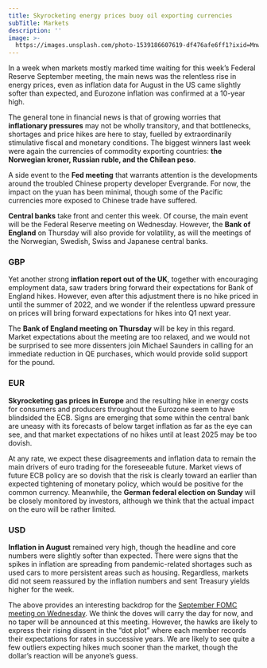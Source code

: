 ```yaml
---
title: Skyrocketing energy prices buoy oil exporting currencies
subTitle: Markets
description: ''
image: >-
  https://images.unsplash.com/photo-1539186607619-df476afe6ff1?ixid=MnwxMjA3fDB8MHxwaG90by1wYWdlfHx8fGVufDB8fHx8&ixlib=rb-1.2.1&auto=format&fit=crop&w=3270&q=80
---
```




In a week when markets mostly marked time waiting for this week’s Federal Reserve September meeting, the main news was the relentless rise in energy prices, even as inflation data for August in the US came slightly softer than expected, and Eurozone inflation was confirmed at a 10-year high.

The general tone in financial news is that of growing worries that **inflationary pressures** may not be wholly transitory, and that bottlenecks, shortages and price hikes are here to stay, fuelled by extraordinarily stimulative fiscal and monetary conditions. The biggest winners last week were again the currencies of commodity exporting countries: **the Norwegian kroner, Russian ruble, and the Chilean peso**.

A side event to the **Fed meeting** that warrants attention is the developments around the troubled Chinese property developer Evergrande. For now, the impact on the yuan has been minimal, though some of the Pacific currencies more exposed to Chinese trade have suffered.

**Central banks** take front and center this week. Of course, the main event will be the Federal Reserve meeting on Wednesday. However, the **Bank of England** on Thursday will also provide for volatility, as will the meetings of the Norwegian, Swedish, Swiss and Japanese central banks.

### **GBP**

Yet another strong **inflation report out of the UK**, together with encouraging employment data, saw traders bring forward their expectations for Bank of England hikes. However, even after this adjustment there is no hike priced in until the summer of 2022, and we wonder if the relentless upward pressure on prices will bring forward expectations for hikes into Q1 next year.

The **Bank of England meeting on Thursday** will be key in this regard. Market expectations about the meeting are too relaxed, and we would not be surprised to see more dissenters join Michael Saunders in calling for an immediate reduction in QE purchases, which would provide solid support for the pound.

### **EUR**

**Skyrocketing gas prices in Europe** and the resulting hike in energy costs for consumers and producers throughout the Eurozone seem to have blindsided the ECB. Signs are emerging that some within the central bank are uneasy with its forecasts of below target inflation as far as the eye can see, and that market expectations of no hikes until at least 2025 may be too dovish.

At any rate, we expect these disagreements and inflation data to remain the main drivers of euro trading for the foreseeable future. Market views of future ECB policy are so dovish that the risk is clearly toward an earlier than expected tightening of monetary policy, which would be positive for the common currency. Meanwhile, the **German federal election on Sunday** will be closely monitored by investors, although we think that the actual impact on the euro will be rather limited.

### **USD**

**Inflation in August** remained very high, though the headline and core numbers were slightly softer than expected. There were signs that the spikes in inflation are spreading from pandemic-related shortages such as used cars to more persistent areas such as housing. Regardless, markets did not seem reassured by the inflation numbers and sent Treasury yields higher for the week.

The above provides an interesting backdrop for the [September FOMC meeting on Wednesday](https://ebury.com/e-blog/blog/ebury_post/fomc-september-meeting-preview-will-the-fed-announce-a-qe-taper/). We think the doves will carry the day for now, and no taper will be announced at this meeting. However, the hawks are likely to express their rising dissent in the “dot plot” where each member records their expectations for rates in successive years. We are likely to see quite a few outliers expecting hikes much sooner than the market, though the dollar’s reaction will be anyone’s guess.
